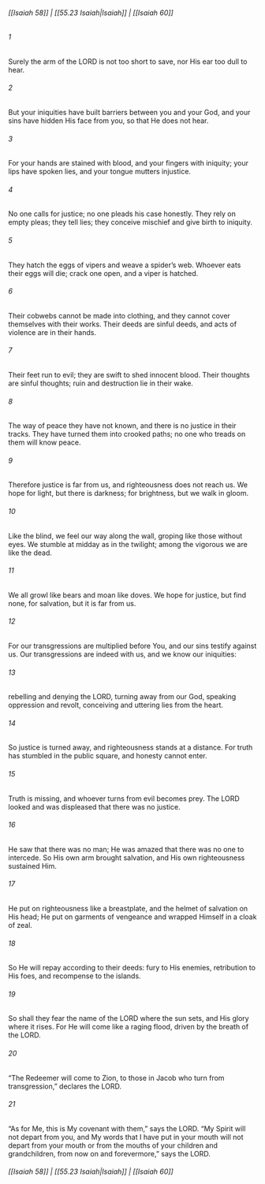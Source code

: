 
###### [[Isaiah 58]] | [[55.23 Isaiah|Isaiah]] | [[Isaiah 60]]

###### 1
Surely the arm of the LORD is not too short to save, nor His ear too dull to hear.
###### 2
But your iniquities have built barriers between you and your God, and your sins have hidden His face from you, so that He does not hear.
###### 3
For your hands are stained with blood, and your fingers with iniquity; your lips have spoken lies, and your tongue mutters injustice.
###### 4
No one calls for justice; no one pleads his case honestly. They rely on empty pleas; they tell lies; they conceive mischief and give birth to iniquity.
###### 5
They hatch the eggs of vipers and weave a spider’s web. Whoever eats their eggs will die; crack one open, and a viper is hatched.
###### 6
Their cobwebs cannot be made into clothing, and they cannot cover themselves with their works. Their deeds are sinful deeds, and acts of violence are in their hands.
###### 7
Their feet run to evil; they are swift to shed innocent blood. Their thoughts are sinful thoughts; ruin and destruction lie in their wake.
###### 8
The way of peace they have not known, and there is no justice in their tracks. They have turned them into crooked paths; no one who treads on them will know peace.
###### 9
Therefore justice is far from us, and righteousness does not reach us. We hope for light, but there is darkness; for brightness, but we walk in gloom.
###### 10
Like the blind, we feel our way along the wall, groping like those without eyes. We stumble at midday as in the twilight; among the vigorous we are like the dead.
###### 11
We all growl like bears and moan like doves. We hope for justice, but find none, for salvation, but it is far from us.
###### 12
For our transgressions are multiplied before You, and our sins testify against us. Our transgressions are indeed with us, and we know our iniquities:
###### 13
rebelling and denying the LORD, turning away from our God, speaking oppression and revolt, conceiving and uttering lies from the heart.
###### 14
So justice is turned away, and righteousness stands at a distance. For truth has stumbled in the public square, and honesty cannot enter.
###### 15
Truth is missing, and whoever turns from evil becomes prey. The LORD looked and was displeased that there was no justice.
###### 16
He saw that there was no man; He was amazed that there was no one to intercede. So His own arm brought salvation, and His own righteousness sustained Him.
###### 17
He put on righteousness like a breastplate, and the helmet of salvation on His head; He put on garments of vengeance and wrapped Himself in a cloak of zeal.
###### 18
So He will repay according to their deeds: fury to His enemies, retribution to His foes, and recompense to the islands.
###### 19
So shall they fear the name of the LORD where the sun sets, and His glory where it rises. For He will come like a raging flood, driven by the breath of the LORD.
###### 20
“The Redeemer will come to Zion, to those in Jacob who turn from transgression,” declares the LORD.
###### 21
“As for Me, this is My covenant with them,” says the LORD. “My Spirit will not depart from you, and My words that I have put in your mouth will not depart from your mouth or from the mouths of your children and grandchildren, from now on and forevermore,” says the LORD.

###### [[Isaiah 58]] | [[55.23 Isaiah|Isaiah]] | [[Isaiah 60]]
